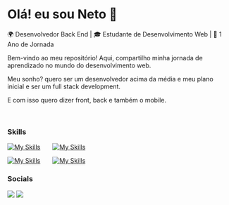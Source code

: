 Olá! eu sou Neto 👋
========================================================================================================================================
🌍 Desenvolvedor Back End | 🎓 Estudante de Desenvolvimento Web | 🚀 1 Ano de Jornada

Bem-vindo ao meu repositório! Aqui, compartilho minha jornada de aprendizado no mundo do desenvolvimento web.

Meu sonho? quero ser um desenvolvedor acima da média e meu plano inicial e ser um full stack development.

E com isso quero dizer front, back e também o mobile.

<br/>

### Skills

[![My Skills](https://skillicons.dev/icons?i=html,css,bootstrap,tailwind)](https://skillicons.dev) &nbsp;&nbsp;&nbsp;&nbsp;&nbsp;
[![My Skills](https://skillicons.dev/icons?i=js,ts,py,java,kotlin,go)](https://skillicons.dev) &nbsp;&nbsp;&nbsp;&nbsp;&nbsp;

[![My Skills](https://skillicons.dev/icons?i=nodejs,mysql,sequelize,prisma,nest,spring)](https://skillicons.dev) &nbsp;&nbsp;&nbsp;&nbsp;&nbsp;
[![My Skills](https://skillicons.dev/icons?i=react,next,redux,docker)](https://skillicons.dev) &nbsp;&nbsp;&nbsp;&nbsp;&nbsp;
<br/>

### Socials
<div> 
  <a href="https://www.instagram.com/joao.eto/" target="_blank"><img src="https://img.shields.io/badge/-Instagram-%23E4405F?style=for-the-badge&logo=instagram&logoColor=white" target="_blank"></a>
  <a href="https://www.linkedin.com/in/dev-etto/" target="_blank"><img src="https://img.shields.io/badge/-LinkedIn-%230077B5?style=for-the-badge&logo=linkedin&logoColor=white" target="_blank"></a> 
</div>

